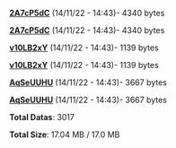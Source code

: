 [**2A7cP5dC**](/data/2A7cP5dC.txt) (14/11/22 - 14:43)- 4340 bytes

[**2A7cP5dC**](/data/2A7cP5dC.txt) (14/11/22 - 14:43)- 4340 bytes

[**v10LB2xY**](/data/v10LB2xY.txt) (14/11/22 - 14:43)- 1139 bytes

[**v10LB2xY**](/data/v10LB2xY.txt) (14/11/22 - 14:43)- 1139 bytes

[**AqSeUUHU**](/data/AqSeUUHU.txt) (14/11/22 - 14:43)- 3667 bytes

[**AqSeUUHU**](/data/AqSeUUHU.txt) (14/11/22 - 14:43)- 3667 bytes

**Total Datas**: 3017

**Total Size**: 17.04 MB / 17.0 MB